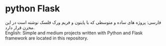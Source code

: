 # python Flask
فارسی:
پروژه های ساده و متوسطی که با پایتون و فریم ورک فلسک نوشته است در این مخزن قرار دارد.
<br/>
English:
Simple and medium projects written with Python and Flask framework are located in this repository.
